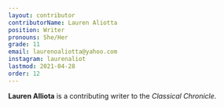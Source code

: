 ```yaml
---
layout: contributor
contributorName: Lauren Aliotta
position: Writer
pronouns: She/Her
grade: 11
email: laurenoaliotta@yahoo.com
instagram: laurenaliot
lastmod: 2021-04-28
order: 12
---
```

**Lauren Alliota** is a contributing writer to the *Classical Chronicle*.
